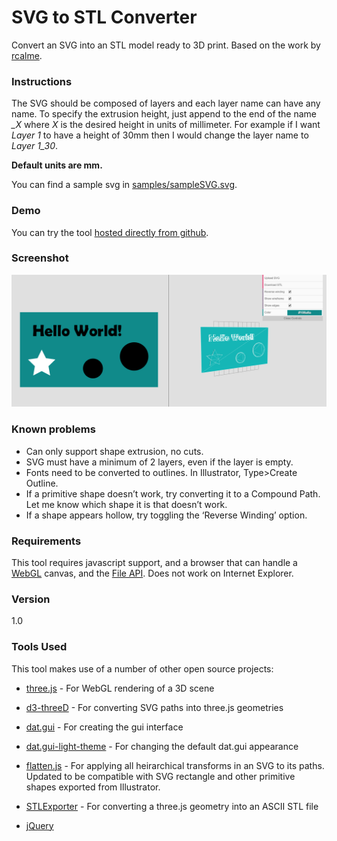 # SVG to STL Converter

Convert an SVG into an STL model ready to 3D print. Based on the work by [rcalme]. 

### Instructions
The SVG should be composed of layers and each layer name can have any name. To specify the extrusion height, just append to the end of the name *_X* where *X* is the desired height in units of millimeter. For example if I want *Layer 1* to have a height of 30mm then I would change the layer name to *Layer 1_30*.

**Default units are mm.**

You can find a sample svg in [samples/sampleSVG.svg](samples/sampleSVG.svg).

### Demo
You can try the tool [hosted directly from github].

### Screenshot
![](img/screenshot.PNG)

### Known problems
* Can only support shape extrusion, no cuts.
* SVG must have a minimum of 2 layers, even if the layer is empty.
* Fonts need to be converted to outlines. In Illustrator, Type>Create Outline.
* If a primitive shape doesn’t work, try converting it to a Compound Path. Let me know which shape it is that doesn’t work.
* If a shape appears hollow, try toggling the ‘Reverse Winding’ option.

### Requirements
This tool requires javascript support, and a browser that can handle a [WebGL] canvas, and the [File API]. Does not work on Internet Explorer.

### Version
1.0

### Tools Used
This tool makes use of a number of other open source projects:
* [three.js] - For WebGL rendering of a 3D scene
* [d3-threeD] - For converting SVG paths into three.js geometries
* [dat.gui] - For creating the gui interface
* [dat.gui-light-theme] - For changing the default dat.gui appearance
* [flatten.js] - For applying all heirarchical transforms in an SVG to its paths. Updated to be compatible with SVG rectangle and other primitive shapes exported from Illustrator.
* [STLExporter] - For converting a three.js geometry into an ASCII STL file
* [jQuery]

   [dat.gui]: <https://workshop.chromeexperiments.com/examples/gui/#1--Basic-Usage>
   [dat.gui-light-theme]: <https://github.com/liabru/dat-gui-light-theme>
   [rcalme]: <https://github.com/rcalme/svg-to-stl>
   [printing press]: <https://en.wikipedia.org/wiki/Printing_press>
   [scalable vector graphics]: <https://en.wikipedia.org/wiki/Scalable_Vector_Graphics>
   [stereo-lithography]: <https://en.wikipedia.org/wiki/STL_(file_format)>
   [hosted directly from github]: <http://alexasiu.com/SVGtoSTL/SVGtoSTL.html>
   [example-svg/Entypo]: </example-svg/Entypo>
   [WebGL]: <https://developer.mozilla.org/en-US/docs/Web/API/WebGL_API>
   [File API]: <http://www.w3.org/TR/FileAPI/>
   [three.js]: <https://github.com/mrdoob/three.js>
   [d3-threeD]: <https://github.com/asutherland/d3-threeD>
   [flatten.js]: <https://gist.github.com/timo22345/9413158>
   [STLExporter]: <https://gist.github.com/kjlubick/fb6ba9c51df63ba0951f>
   [Spectrum]: <https://github.com/bgrins/spectrum>
   [jQuery]: <https://jquery.com/>
